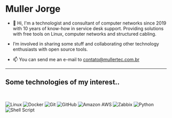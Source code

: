 # Muller Jorge

-   👋 Hi, I'm a technologist and consultant of computer networks since 2019 with 10 years of know-how in service desk support. Providing solutions with free tools on Linux, computer networks and structured cabling.

-   I’m involved in sharing some stuff and collaborating other technology enthusiasts with open source tools.

-   📫 You can send me an e-mail to contato@mullertec.com.br

---

## <b>Some technologies of my interest..</b>
<br>

  ![Linux](https://img.shields.io/badge/-Linux-16C60C?style=for-the-badge&logo=linux&logoColor=white)
  ![Docker](https://img.shields.io/badge/-Docker-46a2f1?style=for-the-badge&logo=docker&logoColor=white)
  ![Git](https://img.shields.io/badge/-Git-F1502F?style=for-the-badge&logo=git&logoColor=white)
  ![GitHub](https://img.shields.io/badge/-GitHub-lightgrey?style=for-the-badge&logo=github&logoColor=black)
  ![Amazon AWS](https://img.shields.io/badge/-AWS-black?style=for-the-badge&logo=amazon-aws&logoColor=FF9900)
  ![Zabbix](https://img.shields.io/badge/-Zabbix-red?style=for-the-badge&logo=zabbix&logoColor=white)
  ![Python](https://img.shields.io/badge/-Python-306998?style=for-the-badge&logo=python&logoColor=white)
  ![Shell Script](https://img.shields.io/badge/-Shell%20Script-black?style=for-the-badge&logo=shell&logoColor=white)



<!---
millerjmatos/millerjmatos is a ✨ special ✨ repository because its `README.md` (this file) appears on your GitHub profile.
You can click the Preview link to take a look at your changes.
--->
